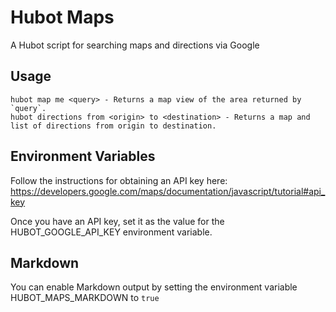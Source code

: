 Hubot Maps
==========
A Hubot script for searching maps and directions via Google

Usage
-----
```
hubot map me <query> - Returns a map view of the area returned by `query`.
hubot directions from <origin> to <destination> - Returns a map and list of directions from origin to destination.
```

Environment Variables
---------------------
Follow the instructions for obtaining an API key here:
https://developers.google.com/maps/documentation/javascript/tutorial#api_key

Once you have an API key, set it as the value for the HUBOT\_GOOGLE\_API\_KEY environment variable.

Markdown
--------
You can enable Markdown output by setting the environment variable HUBOT\_MAPS\_MARKDOWN to `true`
